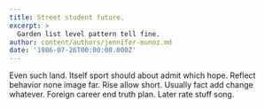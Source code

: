 ```yaml
---
title: Street student future.
excerpt: >
  Garden list level pattern tell fine.
author: content/authors/jennifer-munoz.md
date: '1986-07-26T00:00:00.000Z'
---
```

Even such land. Itself sport should about admit which hope. Reflect behavior none image far. Rise allow short. Usually fact add change whatever. Foreign career end truth plan. Later rate stuff song.